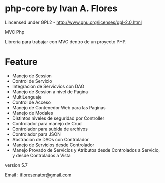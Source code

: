 php-core by Ivan A. Flores
========

Lincensed under GPL2 - http://www.gnu.org/licenses/gpl-2.0.html

MVC Php

Libreria para trabajar con MVC dentro de un proyecto PHP.

# Feature

* Manejo de Session
* Control de Servicio
* Integracion de Servicvios con DAO
* Manejo de Session a nivel de Pagina
* MultiLenguaje
* Control de Acceso
* Manejo de Contenedor Web para las Paginas
* Manejo de Modales
* Distintos niveles de seguridad por Controller
* Controlador para manejo de Crud
* Controlador para subida de archivos
* Controlador para JSON
* Abstracion de DAOs con Controlador
* Manejo de Servicios desde Controlador
* Manejo Provado de Servicios y Atributos desde Controlados a Servicio, y desde Controlados a Vista

version 5.7

Email : ifloresenator@gmail.com
